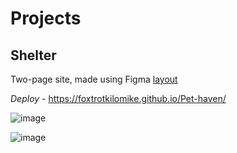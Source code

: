 # Projects
## Shelter
Two-page site, made using Figma [layout](https://www.figma.com/file/tKcmzkARtMUFQAR9VLdLkl/shelter-dom)

*Deploy* - https://foxtrotkilomike.github.io/Pet-haven/

![image](https://user-images.githubusercontent.com/83244224/162710591-db2fca97-da24-4ebe-b1e7-4c6b68993e12.png)

![image](https://user-images.githubusercontent.com/83244224/162710675-69fbce28-6a65-4aba-99bf-14d940b5d2fa.png)
